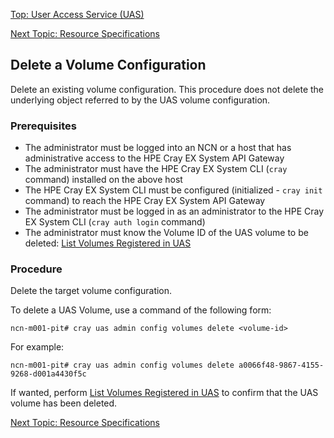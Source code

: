 [Top: User Access Service (UAS)](User_Access_Service_UAS.md)

[Next Topic: Resource Specifications](Resource_Specifications.md)

## Delete a Volume Configuration

Delete an existing volume configuration. This procedure does not delete the underlying object referred to by the UAS volume configuration.

### Prerequisites

* The administrator must be logged into an NCN or a host that has administrative access to the HPE Cray EX System API Gateway
* The administrator must have the HPE Cray EX System CLI (`cray` command) installed on the above host
* The HPE Cray EX System CLI must be configured (initialized - `cray init` command) to reach the HPE Cray EX System API Gateway
* The administrator must be logged in as an administrator to the HPE Cray EX System CLI (`cray auth login` command)
* The administrator must know the Volume ID of the UAS volume to be deleted: [List Volumes Registered in UAS](List_Volumes_Registered_in_UAS.md)

### Procedure

Delete the target volume configuration.

To delete a UAS Volume, use a command of the following form:

```
ncn-m001-pit# cray uas admin config volumes delete <volume-id>
```

For example:

```
ncn-m001-pit# cray uas admin config volumes delete a0066f48-9867-4155-9268-d001a4430f5c
```

If wanted, perform [List Volumes Registered in UAS](List_Volumes_Registered_in_UAS.md) to confirm that the UAS volume has been deleted.

[Next Topic: Resource Specifications](Resource_Specifications.md)
